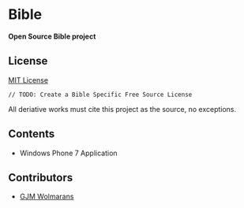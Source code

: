 Bible
=====
**Open Source Bible project**

License
-------

[MIT License](http://opensource.org/licenses/MIT)

    // TODO: Create a Bible Specific Free Source License

All deriative works must cite this project as the source, no exceptions.

Contents
--------

* Windows Phone 7 Application

Contributors
------------

* [GJM Wolmarans](https://github.com/gabriel-wolmarans)
